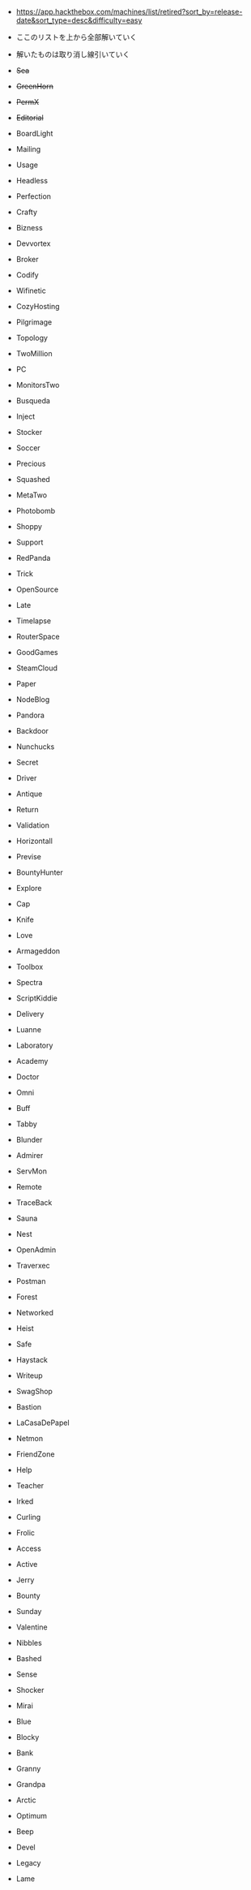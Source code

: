 - https://app.hackthebox.com/machines/list/retired?sort_by=release-date&sort_type=desc&difficulty=easy
- ここのリストを上から全部解いていく
- 解いたものは取り消し線引いていく

- ~~Sea~~
- ~~GreenHorn~~
- ~~PermX~~
- ~~Editorial~~
- BoardLight
- Mailing
- Usage
- Headless
- Perfection
- Crafty
- Bizness
- Devvortex
- Broker
- Codify
- Wifinetic
- CozyHosting
- Pilgrimage
- Topology
- TwoMillion
- PC
- MonitorsTwo
- Busqueda
- Inject
- Stocker
- Soccer
- Precious
- Squashed
- MetaTwo
- Photobomb
- Shoppy
- Support
- RedPanda
- Trick
- OpenSource
- Late
- Timelapse
- RouterSpace
- GoodGames
- SteamCloud
- Paper
- NodeBlog
- Pandora
- Backdoor
- Nunchucks
- Secret
- Driver
- Antique
- Return
- Validation
- Horizontall
- Previse
- BountyHunter
- Explore
- Cap
- Knife
- Love
- Armageddon
- Toolbox
- Spectra
- ScriptKiddie
- Delivery
- Luanne
- Laboratory
- Academy
- Doctor
- Omni
- Buff
- Tabby
- Blunder
- Admirer
- ServMon
- Remote
- TraceBack
- Sauna
- Nest
- OpenAdmin
- Traverxec
- Postman
- Forest
- Networked
- Heist
- Safe
- Haystack
- Writeup
- SwagShop
- Bastion
- LaCasaDePapel
- Netmon
- FriendZone
- Help
- Teacher
- Irked
- Curling
- Frolic
- Access
- Active
- Jerry
- Bounty
- Sunday
- Valentine
- Nibbles
- Bashed
- Sense
- Shocker
- Mirai
- Blue
- Blocky
- Bank
- Granny
- Grandpa
- Arctic
- Optimum
- Beep
- Devel
- Legacy
- Lame


